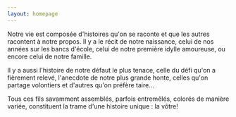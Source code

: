 ```yaml
---
layout: homepage
---
```


Notre vie est composée d'histoires qu'on se raconte et que les autres racontent à notre propos. Il y a le récit de notre naissance, celui de nos années sur les bancs d'école, celui de notre première idylle amoureuse, ou encore celui de notre famille.

Il y a aussi l'histoire de notre défaut le plus tenace, celle du défi qu'on a fièrement relevé, l'anecdote de notre plus grande honte, celles qu'on partage volontiers et d'autres qu'on préfère taire...

Tous ces fils savamment assemblés, parfois entremêlés, colorés de manière variée, constituent la trame d'une histoire unique : la vôtre!
